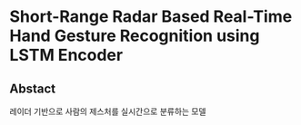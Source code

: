 # Short-Range Radar Based Real-Time Hand Gesture Recognition using LSTM Encoder

## Abstact
레이더 기반으로 사람의 제스처를 실시간으로 분류하는 모델
